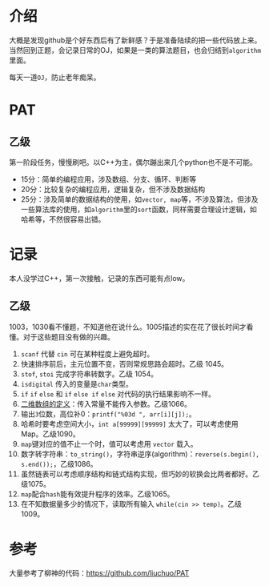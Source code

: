 # 介绍

大概是发现github是个好东西后有了新鲜感？于是准备陆续的把一些代码放上来。当然回到正题，会记录日常的OJ，如果是一类的算法题目，也会归结到`algorithm`里面。

每天一道`OJ`，防止老年痴呆。

# PAT

## 乙级

第一阶段任务，慢慢刷吧。以C++为主，偶尔蹦出来几个python也不是不可能。
- 15分：简单的编程应用，涉及数组、分支、循环、判断等
- 20分：比较复杂的编程应用，逻辑复杂，但不涉及数据结构
- 25分：涉及简单的数据结构的使用，如`vector, map`等，不涉及算法，但涉及一些算法库的使用，如`algorithm`里的`sort`函数，同样需要合理设计逻辑，如哈希等，不然很容易出错。

# 记录

本人没学过C++，第一次接触，记录的东西可能有点low。

## 乙级

1003，1030看不懂题，不知道他在说什么。1005描述的实在花了很长时间才看懂。对于这些题目没有做的兴趣。

1. `scanf` 代替 `cin` 可在某种程度上避免超时。
2. 快速排序前后，主元位置不变，否则常规思路会超时。乙级 1045。
3. `stof`, `stoi` 完成字符串转数字。乙级 1054。
4. `isdigital` 传入的变量是`char`类型。
5. `if` `if` `else` 和 `if` `else if` `else` 对代码的执行结果影响不一样。
6. [二维数组的定义](https://blog.csdn.net/FX677588/article/details/52708813)：传入常量不能传入参数。乙级1066。
7. 输出`3`位数，高位补0：`printf("%03d ", arr[i][j]);`。
8. 哈希时要考虑空间大小，`int a[99999][99999]` 太大了，可以考虑使用 Map。乙级1090。
9. `map`键对应的值不止一个时，值可以考虑用 `vector` 载入。
10. 数字转字符串：`to_string()`，字符串逆序(algorithm)：`reverse(s.begin(), s.end());`，乙级1086。
11. 虽然链表可以考虑顺序结构和链式结构实现，但巧妙的软换会比两者都好。乙级1075。
12. `map`配合`hash`能有效提升程序的效率。乙级1065。
14. 在不知数据量多少的情况下，读取所有输入 `while(cin >> temp)`。乙级1009。

# 参考

大量参考了柳神的代码：https://github.com/liuchuo/PAT